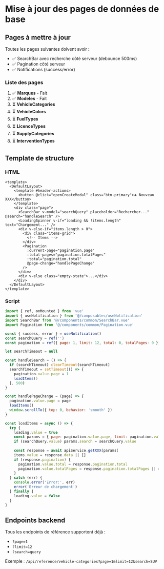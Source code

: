 # Mise à jour des pages de données de base

## Pages à mettre à jour

Toutes les pages suivantes doivent avoir :
- ✅ SearchBar avec recherche côté serveur (debounce 500ms)
- ✅ Pagination côté serveur
- ✅ Notifications (success/error)

### Liste des pages

1. ✅ **Marques** - Fait
2. ✅ **Modeles** - Fait
3. ⏳ **VehicleCategories**
4. ⏳ **VehicleColors**
5. ⏳ **FuelTypes**
6. ⏳ **LicenceTypes**
7. ⏳ **SupplyCategories**
8. ⏳ **InterventionTypes**

## Template de structure

### HTML
```vue
<template>
  <DefaultLayout>
    <template #header-actions>
      <button @click="openCreateModal" class="btn-primary">➕ Nouveau XXX</button>
    </template>
    <div class="page">
      <SearchBar v-model="searchQuery" placeholder="Rechercher..." @search="handleSearch" />
      <LoadingSpinner v-if="loading && !items.length" text="Chargement..." />
      <div v-else-if="items.length > 0">
        <div class="items-grid">
          <!-- Items -->
        </div>
        <Pagination 
          :current-page="pagination.page" 
          :total-pages="pagination.totalPages" 
          :total="pagination.total" 
          @page-change="handlePageChange" 
        />
      </div>
      <div v-else class="empty-state">...</div>
    </div>
  </DefaultLayout>
</template>
```

### Script
```javascript
import { ref, onMounted } from 'vue'
import { useNotification } from '@/composables/useNotification'
import SearchBar from '@/components/common/SearchBar.vue'
import Pagination from '@/components/common/Pagination.vue'

const { success, error } = useNotification()
const searchQuery = ref('')
const pagination = ref({ page: 1, limit: 12, total: 0, totalPages: 0 })

let searchTimeout = null

const handleSearch = () => {
  if (searchTimeout) clearTimeout(searchTimeout)
  searchTimeout = setTimeout(() => {
    pagination.value.page = 1
    loadItems()
  }, 500)
}

const handlePageChange = (page) => {
  pagination.value.page = page
  loadItems()
  window.scrollTo({ top: 0, behavior: 'smooth' })
}

const loadItems = async () => {
  try {
    loading.value = true
    const params = { page: pagination.value.page, limit: pagination.value.limit }
    if (searchQuery.value) params.search = searchQuery.value
    
    const response = await apiService.getXXX(params)
    items.value = response.data || []
    if (response.pagination) {
      pagination.value.total = response.pagination.total
      pagination.value.totalPages = response.pagination.totalPages || response.pagination.pages
    }
  } catch (err) {
    console.error('Error:', err)
    error('Erreur de chargement')
  } finally {
    loading.value = false
  }
}
```

## Endpoints backend

Tous les endpoints de référence supportent déjà :
- `?page=1`
- `?limit=12`
- `?search=query`

Exemple : `/api/reference/vehicle-categories?page=1&limit=12&search=SUV`

